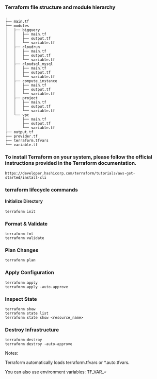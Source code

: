 ### Terraform file structure and module hierarchy

```
.
├── main.tf
├── modules
│   ├── bigquery
│   │   ├── main.tf
│   │   ├── output.tf
│   │   └── variable.tf
│   ├── cloudrun
│   │   ├── main.tf
│   │   ├── output.tf
│   │   └── variable.tf
│   ├── cloudsql_mysql
│   │   ├── main.tf
│   │   ├── output.tf
│   │   └── variable.tf
│   ├── compute_instance
│   │   ├── main.tf
│   │   ├── output.tf
│   │   └── variable.tf
│   ├── project
│   │   ├── main.tf
│   │   ├── output.tf
│   │   └── variable.tf
│   └── vpc
│       ├── main.tf
│       ├── output.tf
│       └── variable.tf
├── output.tf
├── provider.tf
├── terraform.tfvars
└── variable.tf
```
### To install Terraform on your system, please follow the official instructions provided in the Terraform documentation.
```
https://developer.hashicorp.com/terraform/tutorials/aws-get-started/install-cli
```

### terraform lifecycle commands

#### Initialize Directory
```
terraform init
```
### Format & Validate
```
terraform fmt
terraform validate
```
### Plan Changes
```
terraform plan
```
### Apply Configuration
```
terraform apply
terraform apply -auto-approve
```
### Inspect State
```
terraform show
terraform state list
terraform state show <resource_name>
```
### Destroy Infrastructure
```
terraform destroy
terraform destroy -auto-approve
```


Notes:

Terraform automatically loads terraform.tfvars or *.auto.tfvars.

You can also use environment variables: TF_VAR_<var>=<value>
